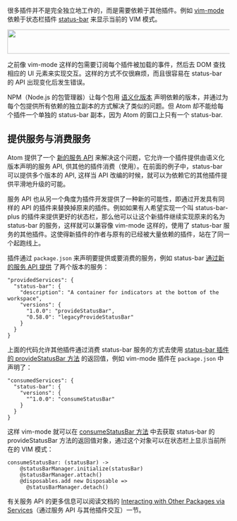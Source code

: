 很多插件并不是完全独立地工作的，而是需要依赖于其他插件。例如 [vim-mode](https://atom.io/packages/vim-mode) 依赖于状态栏插件 [status-bar](https://atom.io/packages/status-bar) 来显示当前的 VIM 模式。

<img src="http://atom-china.org/uploads/default/33/fcad508b234c2ee5.png" width="690" height="55"> 

之前像 vim-mode 这样的包需要订阅每个插件被加载的事件，然后去 DOM 查找相应的 UI 元素来实现交互。这样的方式不仅很麻烦，而且很容易在 status-bar 的 API 出现变化后发生错误。

NPM（Node.js 的包管理器）让每个包用 [语义化版本](http://semver.org) 声明依赖的版本，并通过为每个包提供所有依赖的独立副本的方式解决了类似的问题。但 Atom 却不能给每个插件一个单独的 status-bar 副本，因为 Atom 的窗口上只有一个 status-bar.

## 提供服务与消费服务

Atom 提供了一个 [新的服务 API](https://atom.io/docs/latest/behind-atom-interacting-with-packages-via-services) 来解决这个问题，它允许一个插件提供由语义化版本声明的服务 API, 供其他的插件消费（使用）。在前面的例子中，status-bar 可以提供多个版本的 API, 这样当 API 改编的时候，就可以为依赖它的其他插件提供平滑地升级的可能。

服务 API 也从另一个角度为插件开发提供了一种新的可能性，即通过开发具有同样的 API 的插件来替换掉原来的插件。例如如果有人希望实现一个叫 status-bar-plus 的插件来提供更好的状态栏，那么他可以让这个新插件继续实现原来的名为 status-bar 的服务，这样就可以兼容像 vim-mode 这样的，使用了 status-bar 服务的其他插件。这使得新插件的作者与原有的已经被大量依赖的插件，站在了同一个起跑线上。

插件通过 `package.json` 来声明要提供或要消费的服务，例如 status-bar [通过新的服务 API 提供](https://github.com/atom/status-bar/blob/d4da6a42b7e5a8ec8b09807fd0e92cdb6919b0ec/package.json#L16-L23) 了两个版本的服务：

```
"providedServices": {
  "status-bar": {
    "description": "A container for indicators at the bottom of the workspace",
    "versions": {
      "1.0.0": "provideStatusBar",
      "0.58.0": "legacyProvideStatusBar"
    }
  }
}
```

上面的代码允许其他插件通过消费 status-bar 服务的方式去使用 [status-bar 插件的 provideStatusBar 方法](https://github.com/atom/status-bar/blob/076d51ef89f2875ba32219343787d079b4bfbf64/lib/main.coffee#L92-L96) 的返回值，例如 vim-mode 插件在 `package.json` 中声明了：

```
"consumedServices": {
  "status-bar": {
    "versions": {
      "^1.0.0": "consumeStatusBar"
    }
  }
}
```

这样 vim-mode 就可以在 [consumeStatusBar 方法](https://github.com/atom/vim-mode/blob/762a480c93cc444746c1a8150b5a24db90836144/lib/vim-mode.coffee#L42-L46) 中去获取 status-bar 的 provideStatusBar 方法的返回值对象，通过这个对象可以在状态栏上显示当前所在的 VIM 模式：

```
consumeStatusBar: (statusBar) ->
    @statusBarManager.initialize(statusBar)
    @statusBarManager.attach()
    @disposables.add new Disposable =>
      @statusBarManager.detach()
```

有关服务 API 的更多信息可以阅读文档的 [Interacting with Other Packages via Services](https://atom.io/docs/latest/behind-atom-interacting-with-packages-via-services)（通过服务 API 与其他插件交互）一节。

